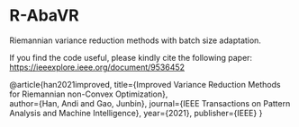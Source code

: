 # R-AbaVR
Riemannian variance reduction methods with batch size adaptation.

If you find the code useful, please kindly cite the following paper: https://ieeexplore.ieee.org/document/9536452

@article{han2021improved,
  title={Improved Variance Reduction Methods for Riemannian non-Convex Optimization},  
  author={Han, Andi and Gao, Junbin},
  journal={IEEE Transactions on Pattern Analysis and Machine Intelligence},
  year={2021},
  publisher={IEEE}
}
